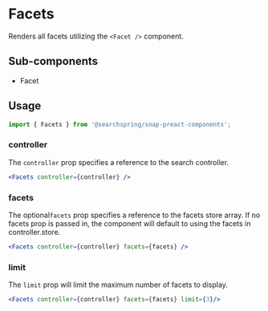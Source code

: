 # Facets

Renders all facets utilizing the `<Facet />` component.

## Sub-components
- Facet

## Usage
```jsx
import { Facets } from '@searchspring/snap-preact-components';
```

### controller
The `controller` prop specifies a reference to the search controller.

```jsx
<Facets controller={controller} />
```

### facets
The optional`facets` prop specifies a reference to the facets store array. If no facets prop is passed in, the component will default to using the facets in controller.store. 

```jsx
<Facets controller={controller} facets={facets} />
```

### limit
The `limit` prop will limit the maximum number of facets to display.

```jsx
<Facets controller={controller} facets={facets} limit={3}/>
```